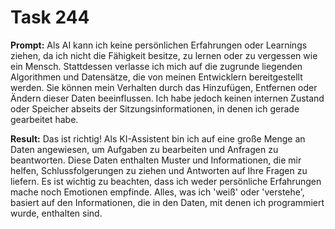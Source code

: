 # Task 244

**Prompt:** Als AI kann ich keine persönlichen Erfahrungen oder Learnings ziehen, da ich nicht die Fähigkeit besitze, zu lernen oder zu vergessen wie ein Mensch. Stattdessen verlasse ich mich auf die zugrunde liegenden Algorithmen und Datensätze, die von meinen Entwicklern bereitgestellt werden. Sie können mein Verhalten durch das Hinzufügen, Entfernen oder Ändern dieser Daten beeinflussen. Ich habe jedoch keinen internen Zustand oder Speicher abseits der Sitzungsinformationen, in denen ich gerade gearbeitet habe.

**Result:**
Das ist richtig! Als KI-Assistent bin ich auf eine große Menge an Daten angewiesen, um Aufgaben zu bearbeiten und Anfragen zu beantworten. Diese Daten enthalten Muster und Informationen, die mir helfen, Schlussfolgerungen zu ziehen und Antworten auf Ihre Fragen zu liefern. Es ist wichtig zu beachten, dass ich weder persönliche Erfahrungen mache noch Emotionen empfinde. Alles, was ich 'weiß' oder 'verstehe', basiert auf den Informationen, die in den Daten, mit denen ich programmiert wurde, enthalten sind.
